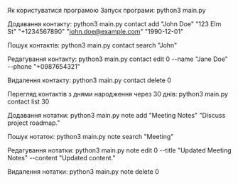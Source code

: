 Як користуватися програмою
Запуск програми: python3 main.py

Додавання контакту:
python3 main.py contact add "John Doe" "123 Elm St" "+1234567890" "john.doe@example.com" "1990-12-01"

Пошук контактів:
python3 main.py contact search "John"

Редагування контакту:
python3 main.py contact edit 0 --name "Jane Doe" --phone "+0987654321"

Видалення контакту:
python3 main.py contact delete 0

Перегляд контактів з днями народження через 30 днів:
python3 main.py contact list 30

Додавання нотатки:
python3 main.py note add "Meeting Notes" "Discuss project roadmap."

Пошук нотаток:
python3 main.py note search "Meeting"

Редагування нотатки:
python3 main.py note edit 0 --title "Updated Meeting Notes" --content "Updated content."

Видалення нотатки:
python3 main.py note delete 0